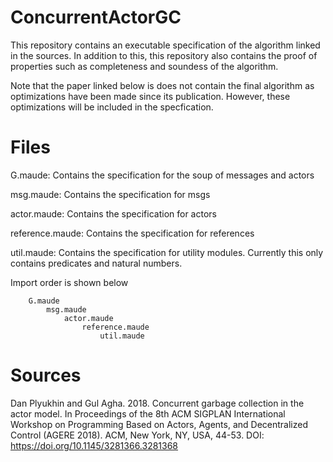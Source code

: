 # ConcurrentActorGC

This repository contains an executable specification of the algorithm linked in the sources.
In addition to this, this repository also contains the proof of properties such as completeness and soundess of the algorithm.

Note that the paper linked below is does not contain the final algorithm as optimizations have been made since its publication.
However, these optimizations will be included in the specfication.

# Files
G.maude: Contains the specification for the soup of messages and actors

msg.maude: Contains the specification for msgs

actor.maude: Contains the specification for actors

reference.maude: Contains the specification for references

util.maude: Contains the specification for utility modules.
Currently this only contains predicates and natural numbers.

Import order is shown below

		G.maude
			msg.maude
				actor.maude
					reference.maude
						util.maude

# Sources
Dan Plyukhin and Gul Agha. 2018. Concurrent garbage collection in the actor model. In Proceedings of the 8th ACM SIGPLAN International Workshop on Programming Based on Actors, Agents, and Decentralized Control (AGERE 2018). ACM, New York, NY, USA, 44-53. DOI: https://doi.org/10.1145/3281366.3281368